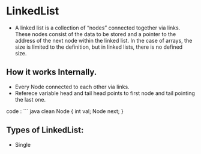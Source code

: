 # LinkedList 
* A linked list is a collection of “nodes” connected together via links. These nodes consist of the data to be stored and a pointer to the address of the next node within the linked list. In the case of arrays, the size is limited to the definition, but in linked lists, there is no defined size. 

## How it works Internally.
   -  Every Node connected to each other via links.
   -  Referece variable head and tail head points to first node and tail pointing the last one. 

  code : 
      ``` java
            clean Node {
                int val;
                Node next;
            }

## Types of LinkedList:
- Single  